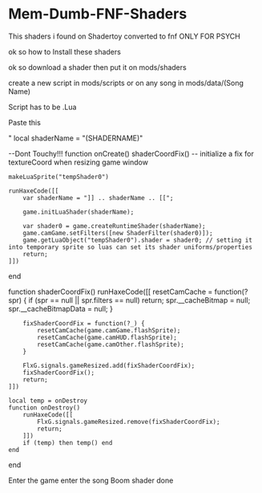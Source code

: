 
# Mem-Dumb-FNF-Shaders 
This shaders i found on Shadertoy converted to fnf
ONLY FOR PSYCH 

ok so how to Install these shaders

ok so download a shader
then put it on mods/shaders

create a new script in mods/scripts
or on any song in mods/data/(Song Name)

Script has to be .Lua

Paste this


"
local shaderName = "(SHADERNAME)"

--Dont Touchy!!!
function onCreate()
    shaderCoordFix() -- initialize a fix for textureCoord when resizing game window

    makeLuaSprite("tempShader0")

    runHaxeCode([[
        var shaderName = "]] .. shaderName .. [[";
        
        game.initLuaShader(shaderName);
        
        var shader0 = game.createRuntimeShader(shaderName);
        game.camGame.setFilters([new ShaderFilter(shader0)]);
        game.getLuaObject("tempShader0").shader = shader0; // setting it into temporary sprite so luas can set its shader uniforms/properties
        return;
    ]])
end

function shaderCoordFix()
    runHaxeCode([[
        resetCamCache = function(?spr) {
            if (spr == null || spr.filters == null) return;
            spr.__cacheBitmap = null;
            spr.__cacheBitmapData = null;
        }
        
        fixShaderCoordFix = function(?_) {
            resetCamCache(game.camGame.flashSprite);
            resetCamCache(game.camHUD.flashSprite);
            resetCamCache(game.camOther.flashSprite);
        }
    
        FlxG.signals.gameResized.add(fixShaderCoordFix);
        fixShaderCoordFix();
        return;
    ]])
    
    local temp = onDestroy
    function onDestroy()
        runHaxeCode([[
            FlxG.signals.gameResized.remove(fixShaderCoordFix);
            return;
        ]])
        if (temp) then temp() end
    end
end



Enter the game enter the song Boom shader done
